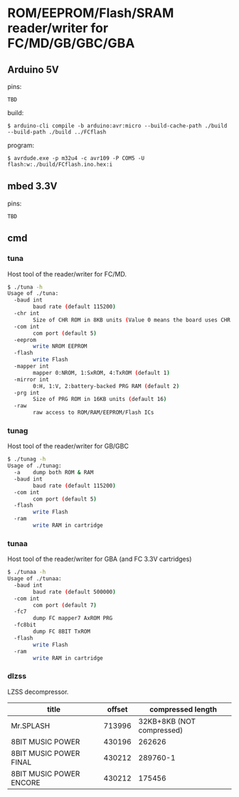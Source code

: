 ROM/EEPROM/Flash/SRAM reader/writer for FC/MD/GB/GBC/GBA
=============================================

Arduino 5V
---------------------------------------------

pins:
```
TBD
```

build:
```
$ arduino-cli compile -b arduino:avr:micro --build-cache-path ./build --build-path ./build ../FCflash
```

program:
```
$ avrdude.exe -p m32u4 -c avr109 -P COM5 -U flash:w:./build/FCflash.ino.hex:i
```

mbed 3.3V
---------------------------------------------

pins:
```
TBD
```

cmd
---------------------------------------------

### tuna
Host tool of the reader/writer for FC/MD.
```bash
$ ./tuna -h
Usage of ./tuna:
  -baud int
        baud rate (default 115200)
  -chr int
        Size of CHR ROM in 8KB units (Value 0 means the board uses CHR RAM)
  -com int
        com port (default 5)
  -eeprom
        write NROM EEPROM
  -flash
        write Flash
  -mapper int
        mapper 0:NROM, 1:SxROM, 4:TxROM (default 1)
  -mirror int
        0:H, 1:V, 2:battery-backed PRG RAM (default 2)
  -prg int
        Size of PRG ROM in 16KB units (default 16)
  -raw
        raw access to ROM/RAM/EEPROM/Flash ICs
```

### tunag
Host tool of the reader/writer for GB/GBC
```bash
$ ./tunag -h
Usage of ./tunag:
  -a    dump both ROM & RAM
  -baud int
        baud rate (default 115200)
  -com int
        com port (default 5)
  -flash
        write Flash
  -ram
        write RAM in cartridge
```

### tunaa
Host tool of the reader/writer for GBA (and FC 3.3V cartridges)
```bash
$ ./tunaa -h
Usage of ./tunaa:
  -baud int
        baud rate (default 500000)
  -com int
        com port (default 7)
  -fc7
        dump FC mapper7 AxROM PRG
  -fc8bit
        dump FC 8BIT TxROM
  -flash
        write Flash
  -ram
        write RAM in cartridge
```

### dlzss
LZSS decompressor.

| title | offset | compressed length |
| ----- | ------ | ----------------- |
| Mr.SPLASH | 713996 | 32KB+8KB (NOT compressed) |
| 8BIT MUSIC POWER | 430196 | 262626 |
| 8BIT MUSIC POWER FINAL | 430212 | 289760-1 |
| 8BIT MUSIC POWER ENCORE | 430212 | 175456 |
